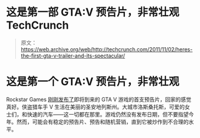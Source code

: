 # 这是第一部 GTA:V 预告片，非常壮观 TechCrunch

> 原文：<https://web.archive.org/web/http://techcrunch.com/2011/11/02/heres-the-first-gta-v-trailer-and-its-spectacular/>

# 这是第一个 GTA:V 预告片，非常壮观

Rockstar Games [刚刚发布了](https://web.archive.org/web/20230204201422/http://www.rockstargames.com/videos/video/8001)即将到来的 GTA V 游戏的首支预告片，回家的感觉真好。侠盗猎车手 V 生活在美丽的圣安地列斯州。大城市洛斯桑托斯，可爱的女士们，和快速的汽车——这一切都在那里。游戏仍然没有发布日期，但不要指望今年。然而，可能会有稳定的预告片、预告和随机营销，直到它被炒作到不合理的水平。